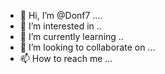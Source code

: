 - 👋 Hi, I’m @Donf7 ....
- 👀 I’m interested in ..
- 🌱 I’m currently learning ..
- 💞️ I’m looking to collaborate on ...
- 📫 How to reach me ...


<!---
Donf7/Donf7 is a ✨ special ✨ repository because its `README.md` (this file) appears on your GitHub profile.
You can click the Preview link to take a look at your changes.
--->
